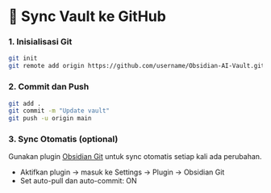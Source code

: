 # 🔄 Sync Vault ke GitHub

### 1. Inisialisasi Git
```bash
git init
git remote add origin https://github.com/username/Obsidian-AI-Vault.git
```

### 2. Commit dan Push
```bash
git add .
git commit -m "Update vault"
git push -u origin main
```

### 3. Sync Otomatis (optional)
Gunakan plugin [Obsidian Git](https://github.com/denolehov/obsidian-git) untuk sync otomatis setiap kali ada perubahan.

- Aktifkan plugin → masuk ke Settings → Plugin → Obsidian Git
- Set auto-pull dan auto-commit: ON
